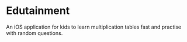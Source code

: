 # Edutainment
An iOS application for kids to learn  multiplication tables fast and practise with random questions.
